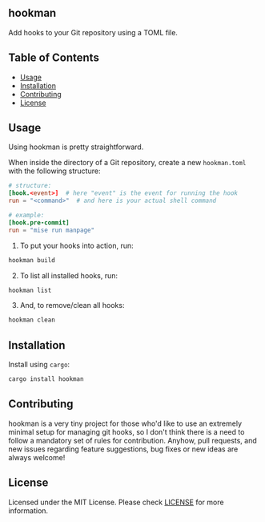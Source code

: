 ## hookman

Add hooks to your Git repository using a TOML file.

## Table of Contents

- [Usage](#usage)
- [Installation](#installation)
- [Contributing](#contributing)
- [License](#license)

## Usage

Using hookman is pretty straightforward.

When inside the directory of a Git repository,
create a new `hookman.toml` with the following structure:

```toml
# structure:
[hook.<event>]  # here "event" is the event for running the hook
run = "<command>"  # and here is your actual shell command

# example:
[hook.pre-commit]
run = "mise run manpage"
```

1. To put your hooks into action, run:

```bash
hookman build
```

2. To list all installed hooks, run:

```bash
hookman list
```

3. And, to remove/clean all hooks:

```bash
hookman clean
```

## Installation

Install using `cargo`:

```bash
cargo install hookman
```

## Contributing

hookman is a very tiny project for those who'd like to use an extremely minimal setup for managing git hooks, so I don't think there is a need to follow a mandatory set of rules for contribution. Anyhow, pull requests, and new issues regarding feature suggestions, bug fixes or new ideas are always welcome!

## License

Licensed under the MIT License. Please check [LICENSE](./LICENSE) for more information.
